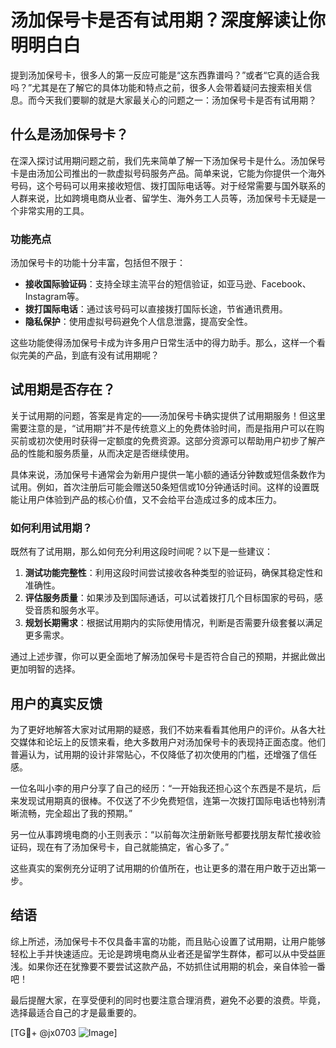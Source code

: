 # 汤加保号卡是否有试用期？深度解读让你明明白白

提到汤加保号卡，很多人的第一反应可能是“这东西靠谱吗？”或者“它真的适合我吗？”尤其是在了解它的具体功能和特点之前，很多人会带着疑问去搜索相关信息。而今天我们要聊的就是大家最关心的问题之一：汤加保号卡是否有试用期？

## 什么是汤加保号卡？

在深入探讨试用期问题之前，我们先来简单了解一下汤加保号卡是什么。汤加保号卡是由汤加公司推出的一款虚拟号码服务产品。简单来说，它能为你提供一个海外号码，这个号码可以用来接收短信、拨打国际电话等。对于经常需要与国外联系的人群来说，比如跨境电商从业者、留学生、海外务工人员等，汤加保号卡无疑是一个非常实用的工具。

### 功能亮点

汤加保号卡的功能十分丰富，包括但不限于：
- **接收国际验证码**：支持全球主流平台的短信验证，如亚马逊、Facebook、Instagram等。
- **拨打国际电话**：通过该号码可以直接拨打国际长途，节省通讯费用。
- **隐私保护**：使用虚拟号码避免个人信息泄露，提高安全性。

这些功能使得汤加保号卡成为许多用户日常生活中的得力助手。那么，这样一个看似完美的产品，到底有没有试用期呢？

## 试用期是否存在？

关于试用期的问题，答案是肯定的——汤加保号卡确实提供了试用期服务！但这里需要注意的是，“试用期”并不是传统意义上的免费体验时间，而是指用户可以在购买前或初次使用时获得一定额度的免费资源。这部分资源可以帮助用户初步了解产品的性能和服务质量，从而决定是否继续使用。

具体来说，汤加保号卡通常会为新用户提供一笔小额的通话分钟数或短信条数作为试用。例如，首次注册后可能会赠送50条短信或10分钟通话时间。这样的设置既能让用户体验到产品的核心价值，又不会给平台造成过多的成本压力。

### 如何利用试用期？

既然有了试用期，那么如何充分利用这段时间呢？以下是一些建议：

1. **测试功能完整性**：利用这段时间尝试接收各种类型的验证码，确保其稳定性和准确性。
2. **评估服务质量**：如果涉及到国际通话，可以试着拨打几个目标国家的号码，感受音质和服务水平。
3. **规划长期需求**：根据试用期内的实际使用情况，判断是否需要升级套餐以满足更多需求。

通过上述步骤，你可以更全面地了解汤加保号卡是否符合自己的预期，并据此做出更加明智的选择。

## 用户的真实反馈

为了更好地解答大家对试用期的疑惑，我们不妨来看看其他用户的评价。从各大社交媒体和论坛上的反馈来看，绝大多数用户对汤加保号卡的表现持正面态度。他们普遍认为，试用期的设计非常贴心，不仅降低了初次使用的门槛，还增强了信任感。

一位名叫小李的用户分享了自己的经历：“一开始我还担心这个东西是不是坑，后来发现试用期真的很棒。不仅送了不少免费短信，连第一次拨打国际电话也特别清晰流畅，完全超出了我的预期。”

另一位从事跨境电商的小王则表示：“以前每次注册新账号都要找朋友帮忙接收验证码，现在有了汤加保号卡，自己就能搞定，省心多了。”

这些真实的案例充分证明了试用期的价值所在，也让更多的潜在用户敢于迈出第一步。

## 结语

综上所述，汤加保号卡不仅具备丰富的功能，而且贴心设置了试用期，让用户能够轻松上手并快速适应。无论是跨境电商从业者还是留学生群体，都可以从中受益匪浅。如果你还在犹豫要不要尝试这款产品，不妨抓住试用期的机会，亲自体验一番吧！

最后提醒大家，在享受便利的同时也要注意合理消费，避免不必要的浪费。毕竟，选择最适合自己的才是最重要的。

[TG💪+ @jx0703 ![Image](https://github.com/user-attachments/assets/dbca1d08-cadb-493c-b0ec-ad6f7a83f270)]